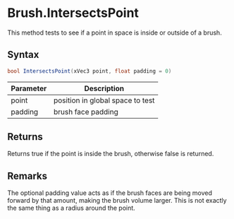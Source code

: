 # Brush.IntersectsPoint

This method tests to see if a point in space is inside or outside of a brush.

## Syntax

```csharp
bool IntersectsPoint(xVec3 point, float padding = 0)
```

| Parameter | Description |
|---|---|
| point | position in global space to test |
| padding | brush face padding |

## Returns

Returns true if the point is inside the brush, otherwise false is returned.

## Remarks

The optional padding value acts as if the brush faces are being moved forward by that amount, making the brush volume larger. This is not exactly the same thing as a radius around the point.